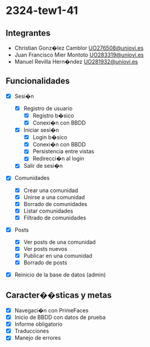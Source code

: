 # 2324-tew1-41
## Integrantes
- Christian	Gonz�lez Camblor	UO276508@uniovi.es
- Juan Francisco Mier Montoto	UO283319@uniovi.es
- Manuel Revilla Hern�ndez		UO281932@uniovi.es

## Funcionalidades
- [x] Sesi�n
  - [x] Registro de usuario
    - [x] Registro b�sico
    - [x] Conexi�n con BBDD
  - [x] Iniciar sesi�n
    - [x] Login b�sico
    - [x] Conexi�n con BBDD
    - [x] Persistencia entre vistas
    - [x] Redirecci�n al login
  - [x] Salir de sesi�n
- [x] Comunidades
  - [x] Crear una comunidad
  - [x] Unirse a una comunidad
  - [x] Borrado de comunidades
  - [x] Listar comunidades
  - [x] Filtrado de comunidades
- [x] Posts
  - [x] Ver posts de una comunidad
  - [x] Ver posts nuevos
  - [x] Publicar en una comunidad
  - [x] Borrado de posts
- [x] Reinicio de la base de datos (admin)


## Caracter��sticas y metas
- [x] Navegaci�n con PrimeFaces
- [x] Inicio de BBDD con datos de prueba
- [x] Informe obligatorio
- [x] Traducciones
- [x] Manejo de errores
